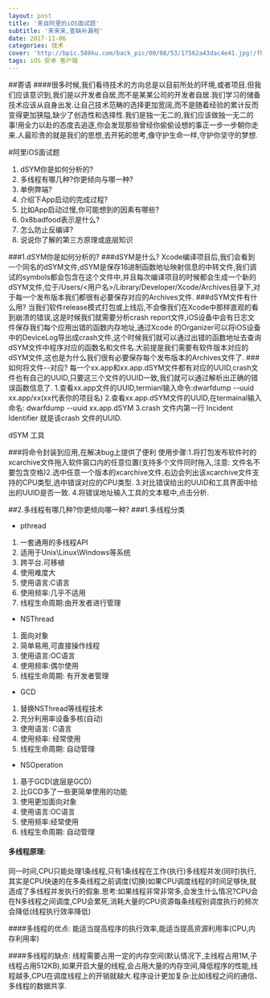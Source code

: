 ```yaml
---
layout: post
title: '来自阿里的iOS面试题'
subtitle: '来来来,查缺补漏啦'
date: 2017-11-06
categories: 技术
cover: 'http://bpic.588ku.com/back_pic/00/08/53/17562a43dac4e41.jpg!/fh/300/quality/90/unsharp/true/compress/true'
tags: iOS 安卓 客户端
---
```

##寄语
####很多时候,我们看待技术的方向总是以目前所处的环境,或者项目.但我们应该意识到,我们是以开发者自居,而不是某某公司的开发者自居.我们学习的储备技术应该从自身出发.让自己技术范畴的选择更加宽阔,而不是随着经验的累计反而变得更加狭隘,缺少了创造性和选择性.我们是独一无二的,我们应该做独一无二的事!用全力以赴的态度去追逐,你会发现那些曾经你偷偷设想的事正一步一步朝你走来.人最珍贵的就是我们的思想,去开拓的思考,像守护生命一样,守护你坚守的梦想.

#阿里iOS面试题
1. dSYM你是如何分析的?
2. 多线程有哪几种?你更倾向与哪一种?
3. 单例弊端?
4. 介绍下App启动的完成过程?
5. 比如App启动过慢,你可能想到的因素有哪些?
6. 0x8badfood表示是什么?
7. 怎么防止反编译?
8. 说说你了解的第三方原理或底层知识

###1.dSYM你是如何分析的?
###dSYM是什么?
Xcode编译项目后,我们会看到一个同名的dSYM文件,dSYM是保存16进制函数地址映射信息的中转文件,我们调试的symbols都会包含在这个文件中,并且每次编译项目的时候都会生成一个新的dSYM文件,位于/Users/<用户名>/Library/Developer/Xcode/Archives目录下,对于每一个发布版本我们都很有必要保存对应的Archives文件.
###dSYM文件有什么用?
当我们软件release模式打包或上线后,不会像我们在Xcode中那样直观的看到崩溃的错误,这是时候我们就需要分析crash report文件,iOS设备中会有日志文件保存我们每个应用出错的函数内存地址,通过Xcode 的Organizer可以将iOS设备中的DeviceLog导出成crash文件,这个时候我们就可以通过出错的函数地址去查询dSYM文件中程序对应的函数名和文件名.大前提是我们需要有软件版本对应的dSYM文件,这也是为什么我们很有必要保存每个发布版本的Archives文件了.
###如何将文件--对应?
每一个xx.app和xx.app.dSYM文件都有对应的UUID,crash文件也有自己的UUID,只要这三个文件的UUID一致,我们就可以通过解析出正确的错误函数信息了. 1.查看xx.app文件的UUID,termianl输入命令:dwarfdump --uuid xx.app/xx(xx代表你的项目名) 2.查看xx.app.dSYM文件的UUID,在termainal输入命名: dwarfdump --uuid xx.app.dSYM 3.crash 文件内第一行 Incident Identifier 就是该crash 文件的UUID.

dSYM 工具

###将命令封装到应用,在解决bug上提供了便利
使用步骤:1.将打包发布软件时的xcarchive文件拖入软件窗口内的任意位置(支持多个文件同时拖入,注意: 文件名不要包含空格)2.选中任意一个版本的xcarchive文件,右边会列出该xcarchive文件支持的CPU类型,选中错误对应的CPU类型. 3.对比错误给出的UUID和工具界面中给出的UUID是否一致. 4.将错误地址输入工具的文本框中,点击分析.

##2.多线程有哪几种?你更倾向哪一种?
###1.多线程分类
* pthread
 1. 一套通用的多线程API   
 2. 适用于Unix\Linux\Windows等系统 
 3. 跨平台.可移植
 4. 使用难度大
 5. 使用语言:C语言
 6. 使用频率:几乎不适用
 7. 线程生命周期:由开发者进行管理
* NSThread
 1. 面向对象
 2. 简单易用,可直接操作线程
 3. 使用语言:OC语言
 4. 使用频率:偶尔使用
 5. 线程生命周期: 有开发者管理
* GCD
 1. 替换NSThread等线程技术
 2. 充分利用率设备多核(自动)
 3. 使用语言: C语言
 4. 使用频率: 经常使用
 5. 线程生命周期: 自动管理
* NSOperation
 1. 基于GCD(底层是GCD)
 2. 比GCD多了一些更简单使用的功能
 3. 使用更加面向对象
 4. 使用语言:OC语言
 5. 使用频率:经常使用
 6. 线程生命周期: 自动管理

#### 多线程原理:
同一时间,CPU只能处理1条线程,只有1条线程在工作(执行)多线程并发(同时)执行,其实是CPU快速的在多条线程之前调度(切换)如果CPU调度线程的时间足够快,就造成了多线程并发执行的假象.思考:如果线程非常非常多,会发生什么情况?CPU会在N多线程之间调度,CPU会累死,消耗大量的CPU资源每条线程别调度执行的频次会降低(线程执行效率降低)

####多线程的优点:
能适当提高程序的执行效率,能适当提高资源利用率(CPU,内存利用率)

####多线程的缺点:
线程需要占用一定的内存空间(默认情况下,主线程占用1M,子线程占用512KB),如果开启大量的线程,会占用大量的内存空间,降低程序的性能,线程越多,CPU在调度线程上的开销就越大.程序设计更加复杂:比如线程之间的通信、多线程的数据共享.

